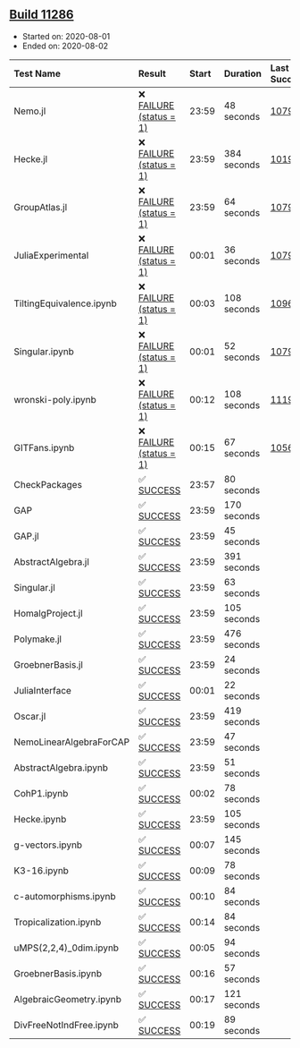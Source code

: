 ## [Build 11286](https://oscarci.mathematik.uni-kl.de/job/oscar/11286/)

* Started on: 2020-08-01
* Ended on: 2020-08-02

| Test Name    | Result | Start | Duration | Last Success | First Failure |
|:-------------|:-------|:------|:---------|:-------------|:--------------|
| Nemo.jl | ❌ [FAILURE (status = 1)](https://oscarci.mathematik.uni-kl.de/job/oscar/11286/artifact/logs/build-11286/Nemo.jl.log) | 23:59 | 48 seconds | [10790](https://oscarci.mathematik.uni-kl.de/job/oscar/10790/) | [10791](https://oscarci.mathematik.uni-kl.de/job/oscar/10791/) |
| Hecke.jl | ❌ [FAILURE (status = 1)](https://oscarci.mathematik.uni-kl.de/job/oscar/11286/artifact/logs/build-11286/Hecke.jl.log) | 23:59 | 384 seconds | [10197](https://oscarci.mathematik.uni-kl.de/job/oscar/10197/) | [10198](https://oscarci.mathematik.uni-kl.de/job/oscar/10198/) |
| GroupAtlas.jl | ❌ [FAILURE (status = 1)](https://oscarci.mathematik.uni-kl.de/job/oscar/11286/artifact/logs/build-11286/GroupAtlas.jl.log) | 23:59 | 64 seconds | [10790](https://oscarci.mathematik.uni-kl.de/job/oscar/10790/) | [10791](https://oscarci.mathematik.uni-kl.de/job/oscar/10791/) |
| JuliaExperimental | ❌ [FAILURE (status = 1)](https://oscarci.mathematik.uni-kl.de/job/oscar/11286/artifact/logs/build-11286/JuliaExperimental.log) | 00:01 | 36 seconds | [10790](https://oscarci.mathematik.uni-kl.de/job/oscar/10790/) | [10791](https://oscarci.mathematik.uni-kl.de/job/oscar/10791/) |
| TiltingEquivalence.ipynb | ❌ [FAILURE (status = 1)](https://oscarci.mathematik.uni-kl.de/job/oscar/11286/artifact/logs/build-11286/TiltingEquivalence.ipynb.log) | 00:03 | 108 seconds | [10962](https://oscarci.mathematik.uni-kl.de/job/oscar/10962/) | [10963](https://oscarci.mathematik.uni-kl.de/job/oscar/10963/) |
| Singular.ipynb | ❌ [FAILURE (status = 1)](https://oscarci.mathematik.uni-kl.de/job/oscar/11286/artifact/logs/build-11286/Singular.ipynb.log) | 00:01 | 52 seconds | [10790](https://oscarci.mathematik.uni-kl.de/job/oscar/10790/) | [10791](https://oscarci.mathematik.uni-kl.de/job/oscar/10791/) |
| wronski-poly.ipynb | ❌ [FAILURE (status = 1)](https://oscarci.mathematik.uni-kl.de/job/oscar/11286/artifact/logs/build-11286/wronski-poly.ipynb.log) | 00:12 | 108 seconds | [11192](https://oscarci.mathematik.uni-kl.de/job/oscar/11192/) | [11193](https://oscarci.mathematik.uni-kl.de/job/oscar/11193/) |
| GITFans.ipynb | ❌ [FAILURE (status = 1)](https://oscarci.mathematik.uni-kl.de/job/oscar/11286/artifact/logs/build-11286/GITFans.ipynb.log) | 00:15 | 67 seconds | [10566](https://oscarci.mathematik.uni-kl.de/job/oscar/10566/) | [10567](https://oscarci.mathematik.uni-kl.de/job/oscar/10567/) |
| CheckPackages | ✅ [SUCCESS](https://oscarci.mathematik.uni-kl.de/job/oscar/11286/artifact/logs/build-11286/CheckPackages.log) | 23:57 | 80 seconds |  |  |
| GAP | ✅ [SUCCESS](https://oscarci.mathematik.uni-kl.de/job/oscar/11286/artifact/logs/build-11286/GAP.log) | 23:59 | 170 seconds |  |  |
| GAP.jl | ✅ [SUCCESS](https://oscarci.mathematik.uni-kl.de/job/oscar/11286/artifact/logs/build-11286/GAP.jl.log) | 23:59 | 45 seconds |  |  |
| AbstractAlgebra.jl | ✅ [SUCCESS](https://oscarci.mathematik.uni-kl.de/job/oscar/11286/artifact/logs/build-11286/AbstractAlgebra.jl.log) | 23:59 | 391 seconds |  |  |
| Singular.jl | ✅ [SUCCESS](https://oscarci.mathematik.uni-kl.de/job/oscar/11286/artifact/logs/build-11286/Singular.jl.log) | 23:59 | 63 seconds |  |  |
| HomalgProject.jl | ✅ [SUCCESS](https://oscarci.mathematik.uni-kl.de/job/oscar/11286/artifact/logs/build-11286/HomalgProject.jl.log) | 23:59 | 105 seconds |  |  |
| Polymake.jl | ✅ [SUCCESS](https://oscarci.mathematik.uni-kl.de/job/oscar/11286/artifact/logs/build-11286/Polymake.jl.log) | 23:59 | 476 seconds |  |  |
| GroebnerBasis.jl | ✅ [SUCCESS](https://oscarci.mathematik.uni-kl.de/job/oscar/11286/artifact/logs/build-11286/GroebnerBasis.jl.log) | 23:59 | 24 seconds |  |  |
| JuliaInterface | ✅ [SUCCESS](https://oscarci.mathematik.uni-kl.de/job/oscar/11286/artifact/logs/build-11286/JuliaInterface.log) | 00:01 | 22 seconds |  |  |
| Oscar.jl | ✅ [SUCCESS](https://oscarci.mathematik.uni-kl.de/job/oscar/11286/artifact/logs/build-11286/Oscar.jl.log) | 23:59 | 419 seconds |  |  |
| NemoLinearAlgebraForCAP | ✅ [SUCCESS](https://oscarci.mathematik.uni-kl.de/job/oscar/11286/artifact/logs/build-11286/NemoLinearAlgebraForCAP.log) | 23:59 | 47 seconds |  |  |
| AbstractAlgebra.ipynb | ✅ [SUCCESS](https://oscarci.mathematik.uni-kl.de/job/oscar/11286/artifact/logs/build-11286/AbstractAlgebra.ipynb.log) | 23:59 | 51 seconds |  |  |
| CohP1.ipynb | ✅ [SUCCESS](https://oscarci.mathematik.uni-kl.de/job/oscar/11286/artifact/logs/build-11286/CohP1.ipynb.log) | 00:02 | 78 seconds |  |  |
| Hecke.ipynb | ✅ [SUCCESS](https://oscarci.mathematik.uni-kl.de/job/oscar/11286/artifact/logs/build-11286/Hecke.ipynb.log) | 23:59 | 105 seconds |  |  |
| g-vectors.ipynb | ✅ [SUCCESS](https://oscarci.mathematik.uni-kl.de/job/oscar/11286/artifact/logs/build-11286/g-vectors.ipynb.log) | 00:07 | 145 seconds |  |  |
| K3-16.ipynb | ✅ [SUCCESS](https://oscarci.mathematik.uni-kl.de/job/oscar/11286/artifact/logs/build-11286/K3-16.ipynb.log) | 00:09 | 78 seconds |  |  |
| c-automorphisms.ipynb | ✅ [SUCCESS](https://oscarci.mathematik.uni-kl.de/job/oscar/11286/artifact/logs/build-11286/c-automorphisms.ipynb.log) | 00:10 | 84 seconds |  |  |
| Tropicalization.ipynb | ✅ [SUCCESS](https://oscarci.mathematik.uni-kl.de/job/oscar/11286/artifact/logs/build-11286/Tropicalization.ipynb.log) | 00:14 | 84 seconds |  |  |
| uMPS(2,2,4)_0dim.ipynb | ✅ [SUCCESS](https://oscarci.mathematik.uni-kl.de/job/oscar/11286/artifact/logs/build-11286/uMPS-2-2-4-_0dim.ipynb.log) | 00:05 | 94 seconds |  |  |
| GroebnerBasis.ipynb | ✅ [SUCCESS](https://oscarci.mathematik.uni-kl.de/job/oscar/11286/artifact/logs/build-11286/GroebnerBasis.ipynb.log) | 00:16 | 57 seconds |  |  |
| AlgebraicGeometry.ipynb | ✅ [SUCCESS](https://oscarci.mathematik.uni-kl.de/job/oscar/11286/artifact/logs/build-11286/AlgebraicGeometry.ipynb.log) | 00:17 | 121 seconds |  |  |
| DivFreeNotIndFree.ipynb | ✅ [SUCCESS](https://oscarci.mathematik.uni-kl.de/job/oscar/11286/artifact/logs/build-11286/DivFreeNotIndFree.ipynb.log) | 00:19 | 89 seconds |  |  |
